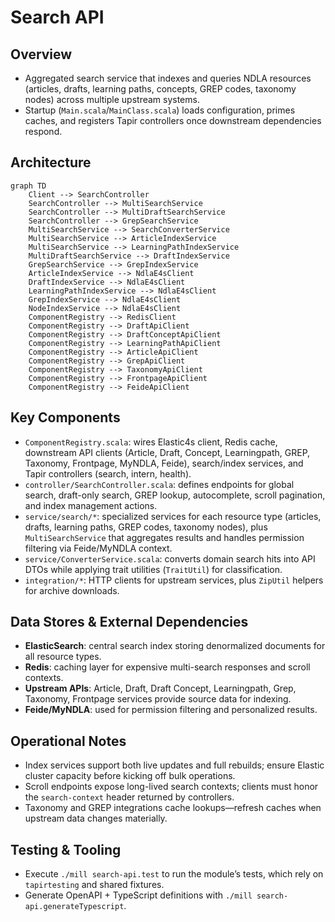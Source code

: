 # Search API

## Overview
- Aggregated search service that indexes and queries NDLA resources (articles, drafts, learning paths, concepts, GREP codes, taxonomy nodes) across multiple upstream systems.
- Startup (`Main.scala`/`MainClass.scala`) loads configuration, primes caches, and registers Tapir controllers once downstream dependencies respond.

## Architecture
```mermaid
graph TD
    Client --> SearchController
    SearchController --> MultiSearchService
    SearchController --> MultiDraftSearchService
    SearchController --> GrepSearchService
    MultiSearchService --> SearchConverterService
    MultiSearchService --> ArticleIndexService
    MultiSearchService --> LearningPathIndexService
    MultiDraftSearchService --> DraftIndexService
    GrepSearchService --> GrepIndexService
    ArticleIndexService --> NdlaE4sClient
    DraftIndexService --> NdlaE4sClient
    LearningPathIndexService --> NdlaE4sClient
    GrepIndexService --> NdlaE4sClient
    NodeIndexService --> NdlaE4sClient
    ComponentRegistry --> RedisClient
    ComponentRegistry --> DraftApiClient
    ComponentRegistry --> DraftConceptApiClient
    ComponentRegistry --> LearningPathApiClient
    ComponentRegistry --> ArticleApiClient
    ComponentRegistry --> GrepApiClient
    ComponentRegistry --> TaxonomyApiClient
    ComponentRegistry --> FrontpageApiClient
    ComponentRegistry --> FeideApiClient
```

## Key Components
- `ComponentRegistry.scala`: wires Elastic4s client, Redis cache, downstream API clients (Article, Draft, Concept, Learningpath, GREP, Taxonomy, Frontpage, MyNDLA, Feide), search/index services, and Tapir controllers (search, intern, health).
- `controller/SearchController.scala`: defines endpoints for global search, draft-only search, GREP lookup, autocomplete, scroll pagination, and index management actions.
- `service/search/*`: specialized services for each resource type (articles, drafts, learning paths, GREP codes, taxonomy nodes), plus `MultiSearchService` that aggregates results and handles permission filtering via Feide/MyNDLA context.
- `service/ConverterService.scala`: converts domain search hits into API DTOs while applying trait utilities (`TraitUtil`) for classification.
- `integration/*`: HTTP clients for upstream services, plus `ZipUtil` helpers for archive downloads.

## Data Stores & External Dependencies
- **ElasticSearch**: central search index storing denormalized documents for all resource types.
- **Redis**: caching layer for expensive multi-search responses and scroll contexts.
- **Upstream APIs**: Article, Draft, Draft Concept, Learningpath, Grep, Taxonomy, Frontpage services provide source data for indexing.
- **Feide/MyNDLA**: used for permission filtering and personalized results.

## Operational Notes
- Index services support both live updates and full rebuilds; ensure Elastic cluster capacity before kicking off bulk operations.
- Scroll endpoints expose long-lived search contexts; clients must honor the `search-context` header returned by controllers.
- Taxonomy and GREP integrations cache lookups—refresh caches when upstream data changes materially.

## Testing & Tooling
- Execute `./mill search-api.test` to run the module’s tests, which rely on `tapirtesting` and shared fixtures.
- Generate OpenAPI + TypeScript definitions with `./mill search-api.generateTypescript`.

